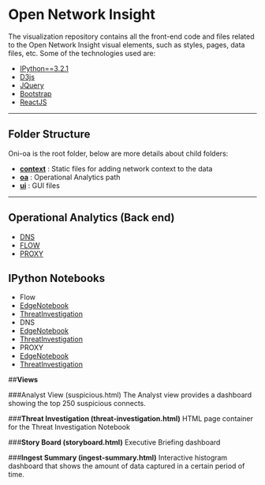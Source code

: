 # **Open Network Insight**

The visualization repository contains all the front-end code and files related to the Open Network Insight visual elements, such as styles, pages, data files, etc.
Some of the technologies used are:

 - [IPython==3.2.1](https://ipython.org/ipython-doc/3/index.html)
 - [D3js](http://d3js.org/)
 - [JQuery](https://jquery.com/)
 - [Bootstrap](http://getbootstrap.com/)
 - [ReactJS](https://facebook.github.io/react/)  

----------


## **Folder Structure**

Oni-oa is the root folder, below are more details about child folders:

 - [**context**](context/README.md) : Static files for adding network context to the data  
 - [**oa**](oa/INSTALL.md) : Operational Analytics path
 - [**ui**](ui/README.md) : GUI files

----------

## **Operational Analytics (Back end)**
* [DNS](oa/dns/README.md)
* [FLOW](oa/flow/README.md)
* [PROXY](oa/proxy/README.md)

## **IPython Notebooks**
* Flow
 * [EdgeNotebook](oa/flow/ipynb_templates/EdgeNotebook.md) 
 * [ThreatInvestigation](oa/flow/ipynb_templates/ThreatInvestigation.md)
* DNS
 * [EdgeNotebook](oa/dns/ipynb_templates/EdgeNotebook.md) 
 * [ThreatInvestigation](oa/dns/ipynb_templates/ThreatInvestigation.md)
* PROXY
 * [EdgeNotebook](oa/proxy/ipynb_templates/EdgeNotebook.md) 
 * [ThreatInvestigation](oa/proxy/ipynb_templates/ThreatInvestigation.md)

##**Views**

###Analyst View (suspicious.html)
The Analyst view provides a dashboard showing the top 250 suspicious connects. 

###**Threat Investigation (threat-investigation.html)**
HTML page container for the Threat Investigation Notebook

###**Story Board (storyboard.html)**
Executive Briefing dashboard

###**Ingest Summary (ingest-summary.html)**
Interactive histogram dashboard that shows the amount of data captured in a certain period of time.

